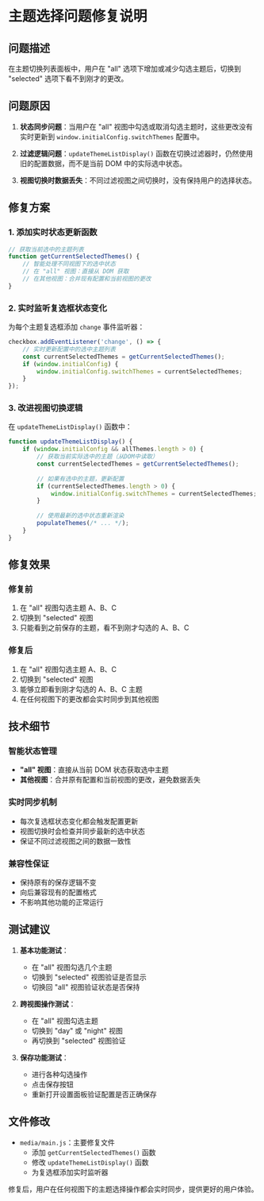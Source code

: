 # 主题选择问题修复说明

## 问题描述

在主题切换列表面板中，用户在 "all" 选项下增加或减少勾选主题后，切换到 "selected" 选项下看不到刚才的更改。

## 问题原因

1. **状态同步问题**：当用户在 "all" 视图中勾选或取消勾选主题时，这些更改没有实时更新到 `window.initialConfig.switchThemes` 配置中。

2. **过滤逻辑问题**：`updateThemeListDisplay()` 函数在切换过滤器时，仍然使用旧的配置数据，而不是当前 DOM 中的实际选中状态。

3. **视图切换时数据丢失**：不同过滤视图之间切换时，没有保持用户的选择状态。

## 修复方案

### 1. 添加实时状态更新函数

```javascript
// 获取当前选中的主题列表
function getCurrentSelectedThemes() {
    // 智能处理不同视图下的选中状态
    // 在 "all" 视图：直接从 DOM 获取
    // 在其他视图：合并现有配置和当前视图的更改
}
```

### 2. 实时监听复选框状态变化

为每个主题复选框添加 `change` 事件监听器：

```javascript
checkbox.addEventListener('change', () => {
    // 实时更新配置中的选中主题列表
    const currentSelectedThemes = getCurrentSelectedThemes();
    if (window.initialConfig) {
        window.initialConfig.switchThemes = currentSelectedThemes;
    }
});
```

### 3. 改进视图切换逻辑

在 `updateThemeListDisplay()` 函数中：

```javascript
function updateThemeListDisplay() {
    if (window.initialConfig && allThemes.length > 0) {
        // 获取当前实际选中的主题（从DOM中读取）
        const currentSelectedThemes = getCurrentSelectedThemes();
        
        // 如果有选中的主题，更新配置
        if (currentSelectedThemes.length > 0) {
            window.initialConfig.switchThemes = currentSelectedThemes;
        }
        
        // 使用最新的选中状态重新渲染
        populateThemes(/* ... */);
    }
}
```

## 修复效果

### 修复前
1. 在 "all" 视图勾选主题 A、B、C
2. 切换到 "selected" 视图
3. 只能看到之前保存的主题，看不到刚才勾选的 A、B、C

### 修复后
1. 在 "all" 视图勾选主题 A、B、C
2. 切换到 "selected" 视图
3. 能够立即看到刚才勾选的 A、B、C 主题
4. 在任何视图下的更改都会实时同步到其他视图

## 技术细节

### 智能状态管理
- **"all" 视图**：直接从当前 DOM 状态获取选中主题
- **其他视图**：合并原有配置和当前视图的更改，避免数据丢失

### 实时同步机制
- 每次复选框状态变化都会触发配置更新
- 视图切换时会检查并同步最新的选中状态
- 保证不同过滤视图之间的数据一致性

### 兼容性保证
- 保持原有的保存逻辑不变
- 向后兼容现有的配置格式
- 不影响其他功能的正常运行

## 测试建议

1. **基本功能测试**：
   - 在 "all" 视图勾选几个主题
   - 切换到 "selected" 视图验证是否显示
   - 切换回 "all" 视图验证状态是否保持

2. **跨视图操作测试**：
   - 在 "all" 视图勾选主题
   - 切换到 "day" 或 "night" 视图
   - 再切换到 "selected" 视图验证

3. **保存功能测试**：
   - 进行各种勾选操作
   - 点击保存按钮
   - 重新打开设置面板验证配置是否正确保存

## 文件修改

- `media/main.js`：主要修复文件
  - 添加 `getCurrentSelectedThemes()` 函数
  - 修改 `updateThemeListDisplay()` 函数
  - 为复选框添加实时监听器

修复后，用户在任何视图下的主题选择操作都会实时同步，提供更好的用户体验。
